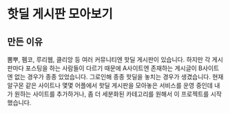 # 핫딜 게시판 모아보기

## 만든 이유
뽐뿌, 펨코, 루리웹, 클리앙 등 여러 커뮤니티엔 핫딜 게시판이 있습니다.
하지만 각 게시판마다 포스팅을 하는 사람들이 다르기 때문에 A사이트엔 존재하는 게시글이 B사이트엔 없는 경우가 종종 있었습니다.
그로인해 종종 핫딜을 놓치는 경우가 생겼습니다.
현재 알구몬 같은 사이트나 몇몇 어플에서 핫딜 게시판을 모아놓은 서비스를 운영 중인데
내가 원하는 사이트를 추가하거나, 좀 더 세분화된 카테고리를 원해서 이 프로젝트를 시작했습니다.
